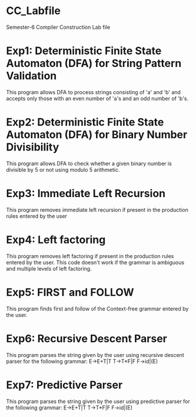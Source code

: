# CC_Labfile
Semester-6 Compiler Construction Lab file 

# Exp1: Deterministic Finite State Automaton (DFA) for String Pattern Validation 
This program allows DFA to process strings consisting of 'a' and 'b' and accepts only those with an even number of 'a's and an odd number of 'b's.

# Exp2: Deterministic Finite State Automaton (DFA) for Binary Number Divisibility
This program allows DFA to check whether a given binary number is divisible by 5 or not using modulo 5 arithmetic.

# Exp3: Immediate Left Recursion
This program removes immediate left recursion if present in the production rules entered by the user

# Exp4: Left factoring
This program removes left factoring if present in the production rules entered by the user. This code doesn't work if the grammar is ambiguous and multiple levels of left factoring.

# Exp5: FIRST and FOLLOW
This program finds first and follow of the Context-free grammar entered by the user.

# Exp6: Recursive Descent Parser
This program parses the string given by the user using recursive descent parser for the following grammar:
E->E+T|T
T->T*F|F
F->id|(E)

# Exp7: Predictive Parser
This program parses the string given by the user using predictive parser for the following grammar:
E->E+T|T
T->T*F|F
F->id|(E)